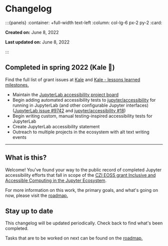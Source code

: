 # Changelog

:::{panels}
:container: +full-width text-left
:column: col-lg-6 px-2 py-2
:card:

**Created on:** June 8, 2022

**Last updated on:** June 8, 2022

:::

## Completed in spring 2022 (Kale 🌱)

Find the full list of grant issues at [Kale](https://github.com/Quansight-Labs/jupyter-a11y-mgmt/milestone/5) and [Kale - lessons learned milestones.](https://github.com/Quansight-Labs/jupyter-a11y-mgmt/milestone/8)

- Maintain the [JupyterLab accessibility project board](https://github.com/orgs/Quansight-Labs/projects/5/views/1)
- Begin adding automated accessibility tests to [jupyter/accessibility](https://github.com/jupyter/accessibility/) for running in JupyterLab (and other configurable Jupyter interfaces) ([JupyterLab issue #9742](https://github.com/jupyterlab/jupyterlab/issues/9742) and [jupyter/accessibility #18](https://github.com/jupyter/accessibility/issues/18))
- Begin writing custom, manual testing-inspired accessibility tests for JupyterLab
- Create JupyterLab accessibility statement
- Outreach to multiple projects in the ecosystem with alt text writing events

---

## What is this?

Welcome! You've found your way to the public record of completed Jupyter accessibility efforts that fall in scope of the [CZI EOSS grant Inclusive and Accessible Computing in the Jupyter Ecosystem](https://chanzuckerberg.com/eoss/proposals/inclusive-and-accessible-scientific-computing-in-the-jupyter-ecosystem/).

For more information on this work, the primary goals, and what's going on now, please visit the [roadmap.](intro.md)

## Stay up to date

This changelog will be updated periodically. Check back to find what's been completed.

Tasks that are to be worked on next can be found on the [roadmap.](intro.md)